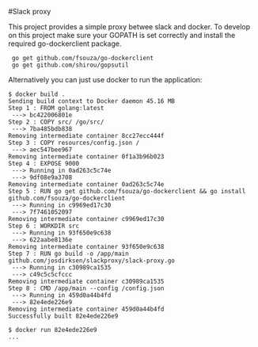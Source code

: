 #Slack proxy

This project provides a simple proxy betwee slack and docker. To develop on this project make sure your 
 GOPATH is set correctly and install the required go-dockerclient package.

```
 go get github.com/fsouza/go-dockerclient
 go get github.com/shirou/gopsutil
```

Alternatively you can just use docker to run the application:

``` 
$ docker build .
Sending build context to Docker daemon 45.16 MB
Step 1 : FROM golang:latest
 ---> bc422006801e
Step 2 : COPY src/ /go/src/
 ---> 7ba485bdb838
Removing intermediate container 8cc27ecc444f
Step 3 : COPY resources/config.json /
 ---> aec547bee967
Removing intermediate container 0f1a3b96b023
Step 4 : EXPOSE 9000
 ---> Running in 0ad263c5c74e
 ---> 9df08e9a3708
Removing intermediate container 0ad263c5c74e
Step 5 : RUN go get github.com/fsouza/go-dockerclient && go install github.com/fsouza/go-dockerclient
 ---> Running in c9969ed17c30
 ---> 7f7461052097
Removing intermediate container c9969ed17c30
Step 6 : WORKDIR src
 ---> Running in 93f650e9c638
 ---> 622aabe8136e
Removing intermediate container 93f650e9c638
Step 7 : RUN go build -o /app/main github.com/josdirksen/slackproxy/slack-proxy.go
 ---> Running in c30989ca1535
 ---> c49c5c5cfccc
Removing intermediate container c30989ca1535
Step 8 : CMD /app/main --config /config.json
 ---> Running in 459d0a44b4fd
 ---> 82e4ede226e9
Removing intermediate container 459d0a44b4fd
Successfully built 82e4ede226e9
 
$ docker run 82e4ede226e9
...
```